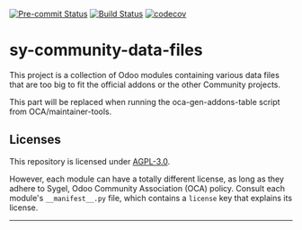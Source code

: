 
<!-- /!\ Non OCA Context : Set here the badge of your runbot / runboat instance. -->
[![Pre-commit Status](https://github.com/sygel-technology/sy-community-data-files/actions/workflows/pre-commit.yml/badge.svg?branch=15.0)](https://github.com/sygel-technology/sy-community-data-files/actions/workflows/pre-commit.yml?query=branch%3A15.0)
[![Build Status](https://github.com/sygel-technology/sy-community-data-files/actions/workflows/test.yml/badge.svg?branch=15.0)](https://github.com/sygel-technology/sy-community-data-files/actions/workflows/test.yml?query=branch%3A15.0)
[![codecov](https://codecov.io/gh/sygel-technology/sy-community-data-files/branch/15.0/graph/badge.svg)](https://codecov.io/gh/sygel-technology/sy-community-data-files)
<!-- /!\ Non OCA Context : Set here the badge of your translation instance. -->

<!-- /!\ do not modify above this line -->

# sy-community-data-files

This project is a collection of Odoo modules containing various data files that are too big to fit the official addons or the other Community projects.

<!-- /!\ do not modify below this line -->

<!-- prettier-ignore-start -->

[//]: # (addons)

This part will be replaced when running the oca-gen-addons-table script from OCA/maintainer-tools.

[//]: # (end addons)

<!-- prettier-ignore-end -->

## Licenses

This repository is licensed under [AGPL-3.0](LICENSE).

However, each module can have a totally different license, as long as they adhere to Sygel, Odoo Community Association (OCA)
policy. Consult each module's `__manifest__.py` file, which contains a `license` key
that explains its license.

----
<!-- /!\ Non OCA Context : Set here the full description of your organization. -->
